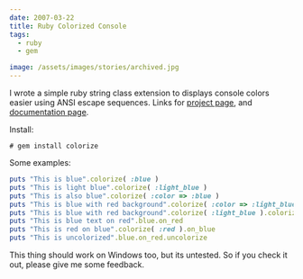 ```yaml
---
date: 2007-03-22
title: Ruby Colorized Console
tags:
  - ruby
  - gem

image: /assets/images/stories/archived.jpg
---
```


I wrote a simple ruby string class extension to displays console colors easier using ANSI escape sequences.
Links for [project page](http://rubyforge.org/projects/colorize/), and [documentation page](http://colorize.rubyforge.org/).

Install:

`# gem install colorize`

Some examples:

```ruby
puts "This is blue".colorize( :blue )
puts "This is light blue".colorize( :light_blue )
puts "This is also blue".colorize( :color => :blue )
puts "This is blue with red background".colorize( :color => :light_blue, :background => :red )
puts "This is blue with red background".colorize( :light_blue ).colorize( :background => :red )
puts "This is blue text on red".blue.on_red
puts "This is red on blue".colorize( :red ).on_blue
puts "This is uncolorized".blue.on_red.uncolorize
```

This thing should work on Windows too, but its untested. So if you check it out, please give me some feedback.

